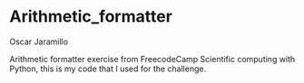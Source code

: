 # Arithmetic_formatter
Oscar Jaramillo

Arithmetic formatter exercise from FreecodeCamp Scientific computing with Python, this is my code that I used for the challenge.
